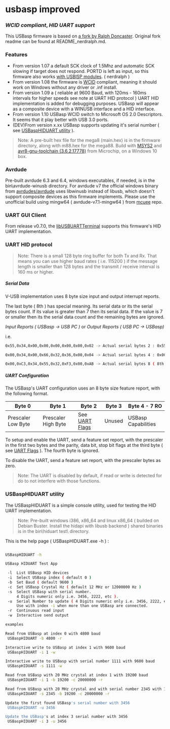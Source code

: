 # usbasp improved
### _WCID compliant_, _HID UART support_

This USBasp firmware is based on [a fork by Ralph Doncaster]. Original fork readme can be found at README_nerdralph.md.

### Features
- From version 1.07 a default SCK clock of 1.5Mhz and automatic SCK slowing if target does not respond.  PORTD is left as input, so this firmware also works [with USBISP modules]. ( nerdralph )
- From version 1.08 the firmware is [WCID] compliant, meaning it should work on Windows without any driver or .inf install.
- From version 1.09 a ( reliable at 9600 Baud, with 120ms - 160ms intervals for higher speeds see note at UART HID protocol ) UART HID implementation is added for debugging purposes. USBasp will appear as a composite device with a WINUSB interface and a HID interface.
- From version 1.10 USBasp WCID switch to Microsoft OS 2.0 Descriptors. It seems that it play better with USB 3.0 ports.
- (DEV)From version x.xx USBasp supports updating it's serial number ( see [USBaspHIDUART utility] ).

> Note: A pre-built hex file for the mega8 (main.hex) is in the firmware directory, along with m88.hex for the mega88. Build with [MSYS2] and [avr8-gnu-toolchain (3.6.2.17778)] from Microchip, on a Windows 10 box.

### Avrdude

Pre-built avrdude 6.3 and 6.4, windows executables, if needed, is in the bin\avrdude-winusb directory. For avrdude v7 the official windows binary from [avrdudes/avrdude] uses libwinusb instead of libusb, which doesn't support composite devices as this firmware implements. Please use the unofficial build using mingw64 ( avrdude-v7.1-mingw64 ) from [mcuee] repo.

### UART GUI Client

From release v0.7.0, the [libUSBUARTTerminal] supports this firmware's HID UART implementation.

### UART HID protocol

> Note: There is a small 128 byte ring buffer for both Tx and Rx. That means you can use higher baud rates ( i.e. 115200 ) if the message length is smaller than 128 bytes and the transmit / receive interval is 160 ms or higher.

##### _Serial Data_

V-USB implementation uses 8 byte size input and output interrupt reports.

The last byte ( 8th ) has special meaning. Its serial data or its the serial bytes count. If its value is greater than 7 then its serial data. If the value is 7 or smaller then its the serial data count and the remaining bytes are ignored.

_Input Reports ( USBasp -> USB PC )_ or _Output Reports ( USB PC -> USBasp)_

i.e.

```sh
0x55,0x34,0x00,0x00,0x00,0x00,0x00,0x02 -> Actual serial bytes 2 : 0x55,0x34

0x00,0x34,0x00,0x66,0x32,0x36,0x00,0x04 -> Actual serial bytes 4 : 0x00,0x34,0x00,0x66

0x00,0xC3,0x34,0x55,0x32,0xF3,0x00,0xAB -> Actual serial bytes 8 ( 8th byte > 7 ) : 0x00,0xC3,0x34,0x55,0x32,0xF3,0x00,0xAB
```

##### _UART Configuration_

The USBasp's UART configuration uses an 8 byte size feature report, with the following format.

| Byte 0   | Byte 1 | Byte 2 | Byte 3 | Byte 4 - 7  RO |
| -------- | --------- | -------- | -------- | -------- |
| Prescaler Low Byte | Prescaler High Byte | See [UART Flags] | Unused | USBasp Capabilities |

To setup and enable the UART, send a feature set report, with the prescaler in the first two bytes and the parity, data bit, stop bit flags at the third byte ( see [UART Flags] ). The fourth byte is ignored. 

To disable the UART, send a feature set report, with the prescaler bytes as zero.

> Note: The UART is disabled by default, if read or write is detected for do to not interfere with those functions.

### USBaspHIDUART utility

The USBaspHIDUART is a simple console utility, used for testing the HID UART implementation. 

> Note: Pre-built windows i386, x86_64 and linux x86_64 ( builded on Debian Buster. Install the hidapi with libusb backend ) shared binaries is in the bin\hiduart test\ directory.

This is the help page ( USBaspHIDUART.exe -h ) :

```sh

USBaspHIDUART -h

USBasp HIDUART Test App

 -l  List USBasp HID devices
 -i  Select USBasp index ( default 0 )
 -b  Set Baud ( default 9600 )
 -c  Set USBasp Crystal Hz ( default 12 MHz or 12000000 Hz )
 -s  Select USBasp with serial number.
     4 Digits numeric only i.e. 3456, 2222, etc ).
 -u  Serial Number to update ( 4 Digits numeric only i.e. 3456, 2222, etc ).
     Use with index -i when more than one USBasp are connected.
 -r  Continuous read input
 -w  Interactive send output

examples

Read from USBasp at index 0 with 4800 baud
 USBaspHIDUART -b 4800 -r

Interactive write to USBasp at index 1 with 9600 baud
 USBaspHIDUART -i 1 -w

Interactive write to USBasp with serial number 1111 with 9600 baud
 USBaspHIDUART -s 1111 -w

Read from USBasp with 20 MHz crystal at index 1 with 19200 baud
 USBaspHIDUART -i 1 -b 19200 -c 20000000 -r

Read from USBasp with 20 MHz crystal and with serial number 2345 with 19200 baud
 USBaspHIDUART -s 2345 -b 19200 -c 20000000 -r

Update the first found USBasp's serial number with 3456
 USBaspHIDUART -u 3456

Update the USBasp's at index 3 serial number with 3456
 USBaspHIDUART -i 3 -u 3456
```


[a fork by Ralph Doncaster]: <https://github.com/nerdralph/usbasp>
[with USBISP modules]: <https://www.sciencetronics.com/greenphotons/?p=938>
[WCID]: <https://github.com/pbatard/libwdi/wiki/WCID-Devices>
[MSYS2]: <https://www.msys2.org/>
[avr8-gnu-toolchain (3.6.2.17778)]: <https://www.microchip.com/en-us/tools-resources/develop/microchip-studio/gcc-compilers>
[UART Flags]: <https://github.com/dioannidis/usbasp/blob/167bf1c785b353cba206a0dbcc7d322f7f49d0b9/firmware/usbasp.h#L76)>
[mcuee]: <https://github.com/mcuee/avrdude/releases/tag/v7.1>
[avrdudes/avrdude]: <https://github.com/avrdudes/avrdude>
[libUSBUARTTerminal]: <https://github.com/dioannidis/libUSBUARTTerminal>
[USBaspHIDUART utility]: <https://github.com/dioannidis/usbasp#usbasphiduart-utility>
